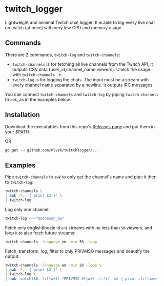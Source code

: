 # twitch\_logger

Lightweight and minimal Twitch chat logger.
It is able to log every live chat on twitch (at once) with very low CPU and memory usage.

## Commands

There are 2 commands, `twitch-log` and `twitch-channels`:
- `twitch-channels` is for fetching all live channels from the Twitch API, it outputs CSV data (user\_id,channel\_name,viewers). Check the usage with `twitch-channels -h`
- `twitch-log` is for logging the chats. The input must be a stream with every channel name separated by a newline. It outputs IRC messages.

You can connect `twitch-channels` and `twitch-log` by piping `twitch-channels` to `awk`, as in the examples below.

## Installation

Download the executables from this repo's [Releases page](https://github.com/mlvzk/twitchlogger/releases) and put them in your $PATH

OR

```bash
go get -u github.com/mlvzk/twitchlogger/...
```

## Examples

Pipe `twitch-channels` to `awk` to only get the channel's name and pipe it then to `twitch-log`:
```bash
twitch-channels \
| awk -F, '{ print $2 }' \
| twitch-log
```

Log only one channel:
```bash
twitch-log <<<"moonmoon_ow"
```

Fetch only english(locale id `en`) streams with no less than `50` viewers, and loop it to also fetch future streams:
```bash
twitch-channels -language en -min 50 -loop
```

Fetch, transform, log, filter to only PRIVMSG messages and beautify the output:
```bash
twitch-channels -language en -min 20 -loop \
| awk -F, '{ print $2 }' \
| twitch-log \
| awk 'match($0, /:(\w+)!.*PRIVMSG #(\w+) :(.*)/, m) { print strftime("%Y-%m-%d %H:%M:%S")" \033[34m"m[1]"\033[0m to \033[35m#"m[2]"\033[0m: "m[3] }' # only gnu version of awk, gawk
```
